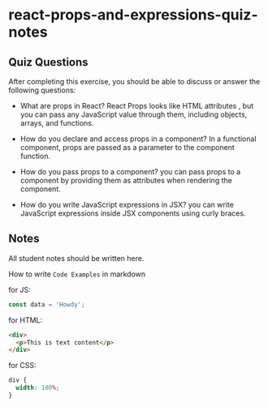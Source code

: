 # react-props-and-expressions-quiz-notes

## Quiz Questions

After completing this exercise, you should be able to discuss or answer the following questions:

- What are props in React?
  React Props looks like HTML attributes , but you can pass any JavaScript value through them, including objects, arrays, and functions.

- How do you declare and access props in a component?
  In a functional component, props are passed as a parameter to the component function.

- How do you pass props to a component?
  you can pass props to a component by providing them as attributes when rendering the component.
- How do you write JavaScript expressions in JSX?
  you can write JavaScript expressions inside JSX components using curly braces.

## Notes

All student notes should be written here.

How to write `Code Examples` in markdown

for JS:

```javascript
const data = 'Howdy';
```

for HTML:

```html
<div>
  <p>This is text content</p>
</div>
```

for CSS:

```css
div {
  width: 100%;
}
```
